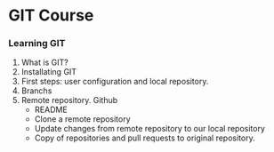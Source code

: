 # GIT Course

### Learning GIT
 1. What is GIT?
 2. Installating GIT
 3. First steps: user configuration and local repository.
 4. Branchs
 5. Remote repository. Github
    * README
    * Clone a remote repository
    * Update changes from remote repository to our local repository
    * Copy of repositories and pull requests to original repository.



 


